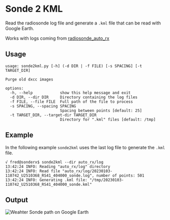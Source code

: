 
# Sonde 2 KML

Read the radiosonde log file and generate a `.kml` file that can be read with Google Earth.

Works with logs coming from [radiosonde_auto_rx][1]

## Usage
```
usage: sonde2kml.py [-h] (-d DIR | -f FILE) [-s SPACING] [-t TARGET_DIR]

Purge old dxcc images

options:
  -h, --help            show this help message and exit
  -d DIR, --dir DIR     Directory containing the log files
  -f FILE, --file FILE  Full path of the file to process
  -s SPACING, --spacing SPACING
                        Spacing between points [default: 25]
  -t TARGET_DIR, --target-dir TARGET_DIR
                        Directory for ".kml" files [default: /tmp]

```

## Example

In the following example `sonde2kml` uses the last log file to generate the `.kml` file.

```
√ fred@sonderx$ sonde2kml --dir auto_rx/log
13:42:24 INFO: Reading "auto_rx/log" directory
13:42:24 INFO: Read file "auto_rx/log/20230103-110742_U2510368_RS41_404000_sonde.log", number of points: 501
13:42:24 INFO: Generating .kml file: "/tmp/20230103-110742_U2510368_RS41_404000_sonde.kml"
```

## Output

![Weahter Sonde path on Google Earth](misc/GoogleEarth-Sonde.png)

[1]: https://github.com/projecthorus/radiosonde_auto_rx
